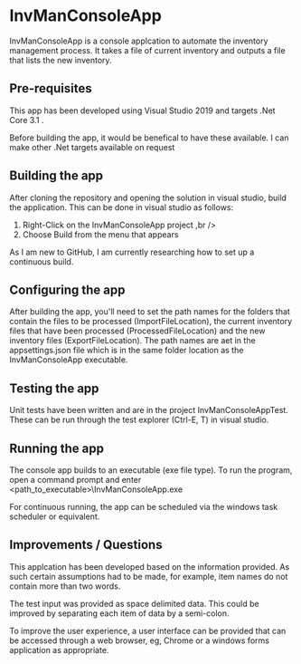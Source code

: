 # InvManConsoleApp
 InvManConsoleApp is a console applcation to automate the inventory management process. It takes a file of current inventory and outputs a file that lists the new inventory.
 
## Pre-requisites
This app has been developed using Visual Studio 2019 and targets .Net Core 3.1 .

Before building the app, it would be benefical to have these available. I can make other .Net targets available on request

## Building the app
After cloning the repository and opening the solution in visual studio, build the application. This can be done in visual studio as follows: <br />
1. Right-Click on the InvManConsoleApp project ,br />
2. Choose Build from the menu that appears <br />

As I am new to GitHub, I am currently researching how to set up a continuous build.

## Configuring the app
After building the app, you'll need to set the path names for the folders that contain the files to be processed (ImportFileLocation), the current inventory files that have been processed (ProcessedFileLocation) and the new inventory files (ExportFileLocation). The path names are aet in the appsettings.json file which is in the same folder location as the InvManConsoleApp executable.

## Testing the app
Unit tests have been written and are in the project InvManConsoleAppTest. These can be run through the test explorer (Ctrl-E, T) in visual studio.

## Running the app
The console app builds to an executable (exe file type). To run the program, open a command prompt and enter <path_to_executable>\InvManConsoleApp.exe <br/>

For continuous running, the app can be scheduled via the windows task scheduler or equivalent.

## Improvements / Questions
This applcation has been developed based on the information provided. As such certain assumptions had to be made, for example, item names do not contain more than two words.

The test input was provided as space delimited data. This could be improved by separating each item of data by a semi-colon.

To improve the user experience, a user interface can be provided that can be accessed through a web browser, eg, Chrome or a windows forms application as appropriate.

